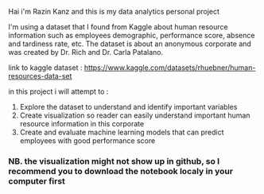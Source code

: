 Hai i'm Razin Kanz and this is my data analytics personal project

I'm using a dataset that I found from Kaggle about human resource information such as employees demographic, performance score, absence and tardiness rate, etc. The dataset is about an anonymous corporate and was created by Dr. Rich and Dr. Carla Patalano. 

link to kaggle dataset : https://www.kaggle.com/datasets/rhuebner/human-resources-data-set 

in this project i will attempt to :
1. Explore the dataset to understand and identify important variables
2. Create visualization so reader can easily understand important human resource information in this corporate
3. Create and evaluate machine learning models that can predict employees with good performance score

### NB. the visualization might not show up in github, so I recommend you to download the notebook localy in your computer first
